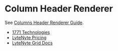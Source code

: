 # Column Header Renderer

See [Columns Header Renderer Guide](https://1771technologies.com/docs/column-header-renderer).

- [1771 Technologies](https://1771technologies.com)
- [LyteNyte Pricing](https://1771technologies.com/pricing)
- [LyteNyte Grid Docs](https://1771technologies.com/docs/intro-getting-started)
